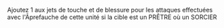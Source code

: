 Ajoutez 1 aux jets de touche et de
blessure pour les attaques effectuées
avec l'Âprefauche de cette unité si la
cible est un PRÊTRE où un SORCIER
